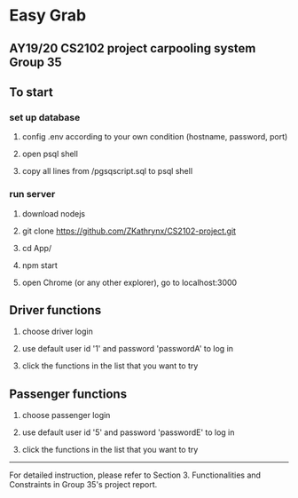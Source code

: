 # Easy Grab

## AY19/20 CS2102 project carpooling system Group 35
 
 
 
## To start

### set up database
1. config .env according to your own condition (hostname, password, port)

2. open psql shell

3. copy all lines from /pgsqscript.sql to psql shell

### run server
1. download nodejs

2. git clone https://github.com/ZKathrynx/CS2102-project.git

3. cd App/

4. npm start

5. open Chrome (or any other explorer), go to localhost:3000


## Driver functions
1. choose driver login

2. use default user id '1' and password 'passwordA' to log in

3. click the functions in the list that you want to try

## Passenger functions
1. choose passenger login

2. use default user id '5' and password 'passwordE' to log in

3. click the functions in the list that you want to try
 
 
****
For detailed instruction, please refer to Section 3. Functionalities and Constraints in Group 35's project report.
